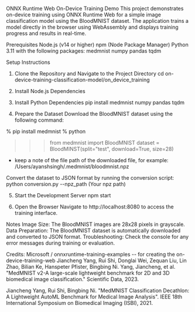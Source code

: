 ONNX Runtime Web On-Device Training Demo
This project demonstrates on-device training using ONNX Runtime Web for a simple image classification model using the BloodMNIST dataset. The application trains a model directly in the browser using WebAssembly and displays training progress and results in real-time.

Prerequisites
Node.js (v14 or higher)
npm (Node Package Manager)
Python 3.11 with the following packages:
medmnist
numpy
pandas
tqdm

Setup Instructions
1. Clone the Repository and Navigate to the Project Directory
cd on-device-training-classification-model/on_device_training

2. Install Node.js Dependencies

3. Install Python Dependencies
pip install medmnist numpy pandas tqdm

4. Prepare the Dataset
Download the BloodMNIST dataset using the following command:

% pip install medmnist
% python
>>> from medmnist import BloodMNIST
>>> dataset = BloodMINST(split="test", download=True, size=28)

* keep a note of the file path of the downloaded file, for example:
/Users/ayanshsingh/.medmnist/bloodmnist.npz

Convert the dataset to JSON format by running the conversion script:
python conversion.py --npz_path (Your npz path)

5. Start the Development Server
npm start

6. Open the Browser
Navigate to http://localhost:8080 to access the training interface.

Notes
Image Size: The BloodMNIST images are 28x28 pixels in grayscale.
Data Preparation: The BloodMNIST dataset is automatically downloaded and converted to JSON format.
Troubleshooting: Check the console for any error messages during training or evaluation.

Credits:
Microsoft / onnxruntime-training-examples  -- for creating the on-device-training-web
Jiancheng Yang, Rui Shi, Donglai Wei, Zequan Liu, Lin Zhao, Bilian Ke, Hanspeter Pfister, Bingbing Ni. Yang, Jiancheng, et al. "MedMNIST v2-A large-scale lightweight benchmark for 2D and 3D biomedical image classification." Scientific Data, 2023.
                            
Jiancheng Yang, Rui Shi, Bingbing Ni. "MedMNIST Classification Decathlon: A Lightweight AutoML Benchmark for Medical Image Analysis". IEEE 18th International Symposium on Biomedical Imaging (ISBI), 2021.